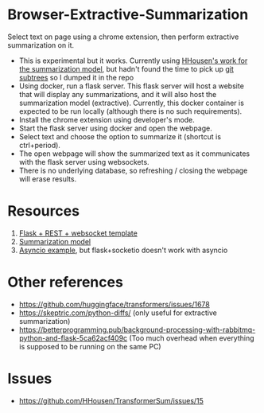 # Browser-Extractive-Summarization
Select text on page using a chrome extension, then perform extractive summarization on it.

- This is experimental but it works. Currently using [HHousen's work for the summarization model](https://github.com/HHousen/TransformerSum/), but hadn't found the time to pick up [git subtrees](https://blog.developer.atlassian.com/the-power-of-git-subtree/) so I dumped it in the repo
- Using docker, run a flask server. This flask server will host a website that will display any summarizations, and it will also host the summarization model (extractive). Currently, this docker container is expected to be run locally (although there is no such requirements).
- Install the chrome extension using developer's mode. 
- Start the flask server using docker and open the webpage.
- Select text and choose the option to summarize it (shortcut is ctrl+period).
- The open webpage will show the summarized text as it communicates with the flask server using websockets.
- There is no underlying database, so refreshing / closing the webpage will erase results.

# Resources
1. [Flask + REST + websocket template](https://github.com/miguelgrinberg/Flask-SocketIO/tree/main/example)
2. [Summarization model](https://github.com/maszhongming/MatchSum)
3. [Asyncio example](https://gist.github.com/showa-yojyo/4ed200d4c41f496a45a7af2612912df3), but flask+socketio doesn't work with asyncio

# Other references
- https://github.com/huggingface/transformers/issues/1678
- https://skeptric.com/python-diffs/ (only useful for extractive summarization)
- https://betterprogramming.pub/background-processing-with-rabbitmq-python-and-flask-5ca62acf409c (Too much overhead when everything is supposed to be running on the same PC)

# Issues
- https://github.com/HHousen/TransformerSum/issues/15